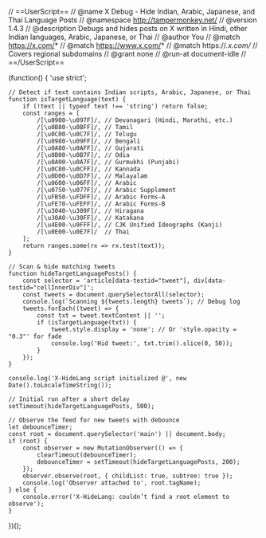 // ==UserScript==
// @name         X Debug - Hide Indian, Arabic, Japanese, and Thai Language Posts
// @namespace    http://tampermonkey.net/
// @version      1.4.3
// @description  Debugs and hides posts on X written in Hindi, other Indian languages, Arabic, Japanese, or Thai
// @author       You
// @match        https://x.com/*
// @match        https://www.x.com/*
// @match        https://*.x.com/* // Covers regional subdomains
// @grant        none
// @run-at       document-idle
// ==/UserScript==

(function() {
    'use strict';

    // Detect if text contains Indian scripts, Arabic, Japanese, or Thai
    function isTargetLanguage(text) {
        if (!text || typeof text !== 'string') return false;
        const ranges = [
            /[\u0900-\u097F]/, // Devanagari (Hindi, Marathi, etc.)
            /[\u0B80-\u0BFF]/, // Tamil
            /[\u0C00-\u0C7F]/, // Telugu
            /[\u0980-\u09FF]/, // Bengali
            /[\u0A80-\u0AFF]/, // Gujarati
            /[\u0B00-\u0B7F]/, // Odia
            /[\u0A00-\u0A7F]/, // Gurmukhi (Punjabi)
            /[\u0C80-\u0CFF]/, // Kannada
            /[\u0D00-\u0D7F]/, // Malayalam
            /[\u0600-\u06FF]/, // Arabic
            /[\u0750-\u077F]/, // Arabic Supplement
            /[\uFB50-\uFDFF]/, // Arabic Forms-A
            /[\uFE70-\uFEFF]/, // Arabic Forms-B
            /[\u3040-\u309F]/, // Hiragana
            /[\u30A0-\u30FF]/, // Katakana
            /[\u4E00-\u9FFF]/, // CJK Unified Ideographs (Kanji)
            /[\u0E00-\u0E7F]/  // Thai
        ];
        return ranges.some(rx => rx.test(text));
    }

    // Scan & hide matching tweets
    function hideTargetLanguagePosts() {
        const selector = 'article[data-testid="tweet"], div[data-testid="cellInnerDiv"]';
        const tweets = document.querySelectorAll(selector);
        console.log(`Scanning ${tweets.length} tweets`); // Debug log
        tweets.forEach((tweet) => {
            const txt = tweet.textContent || '';
            if (isTargetLanguage(txt)) {
                tweet.style.display = 'none'; // Or 'style.opacity = "0.3"' for fade
                console.log('Hid tweet:', txt.trim().slice(0, 50));
            }
        });
    }

    console.log('X-HideLang script initialized @', new Date().toLocaleTimeString());

    // Initial run after a short delay
    setTimeout(hideTargetLanguagePosts, 500);

    // Observe the feed for new tweets with debounce
    let debounceTimer;
    const root = document.querySelector('main') || document.body;
    if (root) {
        const observer = new MutationObserver(() => {
            clearTimeout(debounceTimer);
            debounceTimer = setTimeout(hideTargetLanguagePosts, 200);
        });
        observer.observe(root, { childList: true, subtree: true });
        console.log('Observer attached to', root.tagName);
    } else {
        console.error('X-HideLang: couldn’t find a root element to observe');
    }

})();
